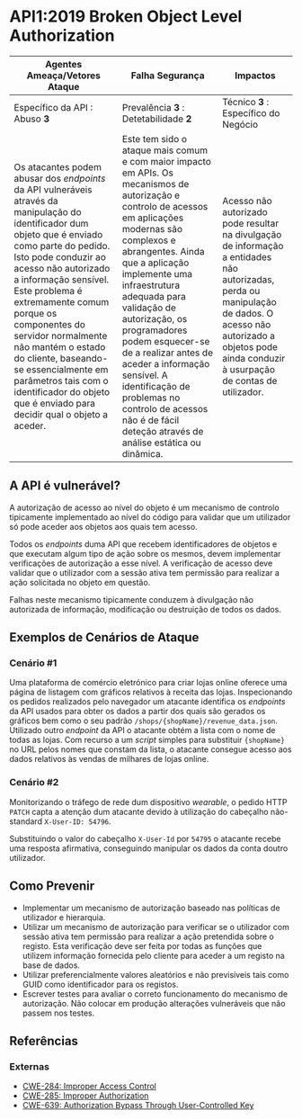 API1:2019 Broken Object Level Authorization
===========================================

| Agentes Ameaça/Vetores Ataque | Falha Segurança | Impactos |
| - | - | - |
| Específico da API : Abuso **3** | Prevalência **3** : Detetabilidade **2** | Técnico **3** : Específico do Negócio |
| Os atacantes podem abusar dos _endpoints_ da API vulneráveis através da manipulação do identificador dum objeto que é enviado como parte do pedido. Isto pode conduzir ao acesso não autorizado a informação sensível. Este problema é extremamente comum porque os componentes do servidor normalmente não mantém o estado do cliente, baseando-se essencialmente em parâmetros tais com o identificador do objeto que é enviado para decidir qual o objeto a aceder. | Este tem sido o ataque mais comum e com maior impacto em APIs. Os mecanismos de autorização e controlo de acessos em aplicações modernas são complexos e abrangentes. Ainda que a aplicação implemente uma infraestrutura adequada para validação de autorização, os programadores podem esquecer-se de a realizar antes de aceder a informação sensível. A identificação de problemas no controlo de acessos não é de fácil deteção através de análise estática ou dinâmica. | Acesso não autorizado pode resultar na divulgação de informação a entidades não autorizadas, perda ou manipulação de dados. O acesso não autorizado a objetos pode ainda conduzir à usurpação de contas de utilizador. |

## A API é vulnerável?

A autorização de acesso ao nível do objeto é um mecanismo de controlo
tipicamente implementado ao nível do código para validar que um utilizador só
pode aceder aos objetos aos quais tem acesso.

Todos os _endpoints_ duma API que recebem identificadores de objetos e que
executam algum tipo de ação sobre os mesmos, devem implementar verificações de
autorização a esse nível. A verificação de acesso deve validar que o utilizador
com a sessão ativa tem permissão para realizar a ação solicitada no objeto em
questão.

Falhas neste mecanismo tipicamente conduzem à divulgação não autorizada de
informação, modificação ou destruição de todos os dados.

## Exemplos de Cenários de Ataque

### Cenário #1

Uma plataforma de comércio eletrónico para criar lojas online oferece uma página
de listagem com gráficos relativos à receita das lojas. Inspecionando os pedidos
realizados pelo navegador um atacante identifica os _endpoints_ da API usados
para obter os dados a partir dos quais são gerados os gráficos bem como o seu
padrão `/shops/{shopName}/revenue_data.json`. Utilizado outro _endpoint_ da API
o atacante obtém a lista com o nome de todas as lojas. Com recurso a um _script_
simples para substituir `{shopName}` no URL pelos nomes que constam da lista, o
atacante consegue acesso aos dados relativos às vendas de milhares de lojas
online.

### Cenário #2

Monitorizando o tráfego de rede dum dispositivo _wearable_, o pedido HTTP
`PATCH` capta a atenção dum atacante devido à utilização do cabeçalho
não-standard `X-User-ID: 54796`.

Substituindo o valor do cabeçalho `X-User-Id` por `54795` o atacante recebe uma
resposta afirmativa, conseguindo manipular os dados da conta doutro utilizador.

## Como Prevenir

* Implementar um mecanismo de autorização baseado nas políticas de utilizador e
  hierarquia.
* Utilizar um mecanismo de autorização para verificar se o utilizador com sessão
  ativa tem permissão para realizar a ação pretendida sobre o registo. Esta
  verificação deve ser feita por todas as funções que utilizem informação
  fornecida pelo cliente para aceder a um registo na base de dados.
* Utilizar preferencialmente valores aleatórios e não previsíveis tais como GUID
  como identificador para os registos.
* Escrever testes para avaliar o correto funcionamento do mecanismo de
  autorização. Não colocar em produção alterações vulneráveis que não passem nos
  testes.

## Referências

### Externas

* [CWE-284: Improper Access Control][1]
* [CWE-285: Improper Authorization][2]
* [CWE-639: Authorization Bypass Through User-Controlled Key][3]

[1]: https://cwe.mitre.org/data/definitions/284.html
[2]: https://cwe.mitre.org/data/definitions/285.html
[3]: https://cwe.mitre.org/data/definitions/639.html
